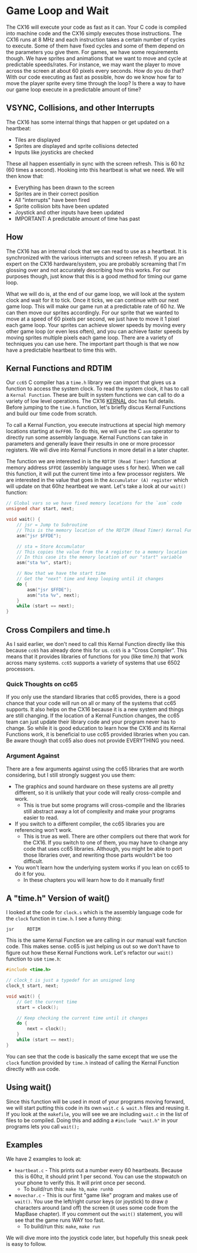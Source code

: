 # Game Loop and Wait
The CX16 will execute your code as fast as it can. Your C code is compiled into machine code and the CX16 simply executes those instructions. The CX16 runs at 8 MHz and each instruction takes a certain number of cycles to execute. Some of them have fixed cycles and some of them depend on the parameters you give them. For games, we have some requirements though. We have sprites and animations that we want to move and cycle at predictable speeds/rates. For instance, we may want the player to move across the screen at about 60 pixels every seconds. How do you do that? With our code executing as fast as possible, how do we know how far to move the player sprite every time through the loop? Is there a way to have our game loop execute in a predictable amount of time?

## VSYNC, Collisions, and other Interrupts
The CX16 has some internal things that happen or get updated on a heartbeat:
- Tiles are displayed
- Sprites are displayed and sprite collisions detected
- Inputs like joysticks are checked

These all happen essentially in sync with the screen refresh. This is 60 hz (60 times a second). Hooking into this heartbeat is what we need. We will then know that:
- Everything has been drawn to the screen
- Sprites are in their correct position
- All "interrupts" have been fired
- Sprite collision bits have been updated
- Joystick and other inputs have been updated
- IMPORTANT: A predictable amount of time has past

## How
The CX16 has an internal clock that we can read to use as a heartbeat. It is synchronized with the various interrupts and screen refresh. If you are an expert on the CX16 hardware/system, you are probably screaming that I'm glossing over and not accurately describing how this works. For our purposes though, just know that this is a good method for timing our game loop.

What we will do is, at the end of our game loop, we will look at the system clock and wait for it to tick. Once it ticks, we can continue with our next game loop. This will make our game run at a predictable rate of 60 hz. We can then move our sprites accordingly. For our sprite that we wanted to move at a speed of 60 pixels per second, we just have to move it 1 pixel each game loop. Your sprites can achieve slower speeds by moving every other game loop (or even less often), and you can achieve faster speeds by moving sprites multiple pixels each game loop. There are a variety of techniques you can use here. The important part though is that we now have a predictable heartbeat to time this with.

## Kernal Functions and RDTIM
Our `cc65` C compiler has a `time.h` library we can import that gives us a function to access the system clock. To read the system clock, it has to call a `Kernal Function`. These are built in system functions we can call to do a variety of low level operations. The CX16 [KERNAL](https://github.com/X16Community/x16-docs/blob/master/X16%20Reference%20-%2004%20-%20KERNAL.md) doc has full details. Before jumping to the `time.h` function, let's briefly discus Kernal Functions and build our time code from scratch.

To call a Kernal Function, you execute instructions at special high memory locations starting at `0xFF00`. To do this, we will use the C `asm` operator to directly run some assembly language. Kernal Functions can take in parameters and generally leave their results in one or more processor registers. We will dive into Kernal Functions in more detail in a later chapter.

The function we are interested in is the `RDTIM (Read Timer)` function at memory address `$FFDE` (assembly language uses `$` for hex). When we call this function, it will put the current time into a few processor registers. We are interested in the value that goes in the `Accumulator (A) register` which will update on that 60hz heartbeat we want. Let's take a look at our `wait()` function:

```C
// Global vars so we have fixed memory locations for the `asm` code
unsigned char start, next;

void wait() {
    // jsr = Jump to Subroutine
    // This is the memory location of the RDTIM (Read Timer) Kernal Function
    asm("jsr $FFDE");

    // sta = Store Accumulator
    // This copies the value from the A register to a memory location
    // In this case its the memory location of our "start" variable
    asm("sta %v", start);

    // Now that we have the start time
    // Get the "next" time and keep looping until it changes
    do {
        asm("jsr $FFDE");
        asm("sta %v", next);
    }
    while (start == next);
}
```

## Cross Compilers and time.h
As I said earlier, we don't need to call this Kernal Function directly like this because `cc65` has already done this for us. `cc65` is a "Cross Compiler". This means that it provides libraries of functions for you (like time.h) that work across many systems. `cc65` supports a variety of systems that use 6502 processors.

### Quick Thoughts on cc65
If you only use the standard libraries that cc65 provides, there is a good chance that your code will run on all or many of the systems that cc65 supports. It also helps on the CX16 because it is a new system and things are still changing. If the location of a Kernal Function changes, the cc65 team can just update their library code and your program never has to change. So while it is good education to learn how the CX16 and its Kernal Functions work, it is beneficial to use cc65 provided libraries when you can. Be aware though that cc65 also does not provide EVERYTHING you need.

### Argument Against
There are a few arguments against using the cc65 libraries that are worth considering, but I still strongly suggest you use them:
- The graphics and sound hardware on these systems are all pretty different, so it is unlikely that your code will really cross-compile and work.
    - This is true but some programs will cross-compile and the libraries still abstract away a lot of complexity and make your programs easier to read.
- If you switch to a different compiler, the cc65 libraries you are referencing won't work.
    - This is true as well. There are other compilers out there that work for the CX16. If you switch to one of them, you may have to change any code that uses cc65 libraries. Although, you might be able to port those libraries over, and rewriting those parts wouldn't be too difficult.
- You won't learn how the underlying system works if you lean on cc65 to do it for you.
    - In these chapters you will learn how to do it manually first!

## A "time.h" Version of wait()
I looked at the code for `clock.s` which is the assembly language code for the `clock` function in `time.h`. I see a funny thing:

```assembly
jsr     RDTIM
```

This is the same Kernal Function we are calling in our manual wait function code. This makes sense. cc65 is just helping us out so we don't have to figure out how these Kernal Functions work. Let's refactor our `wait()` function to use `time.h`:

```C
#include <time.h>

// clock_t is just a typedef for an unsigned long
clock_t start, next;

void wait() {
    // Get the current time
    start = clock();

    // Keep checking the current time until it changes
    do {
        next = clock();
    }
    while (start == next);
}
```

You can see that the code is basically the same except that we use the `clock` function provided by `time.h` instead of calling the Kernal Function directly with `asm` code.

## Using wait()
Since this function will be used in most of your programs moving forward, we will start putting this code in its own `wait.c & wait.h` files and reusing it. If you look at the `makefile`, you will see we are including `wait.c` in the list of files to be compiled. Doing this and adding a `#include "wait.h"` in your programs lets you call `wait();`

## Examples
We have 2 examples to look at:
- `heartbeat.c` - This prints out a number every 60 heartbeats. Because this is 60hz, it should print 1 per second. You can use the stopwatch on your phone to verify this. It will print once per second.
    - To build/run this: `make hb`, `make runhb`
- `movechar.c` - This is our first "game like" program and makes use of `wait()`. You use the left/right cursor keys (or joystick) to draw `@` characters around (and off) the screen (it uses some code from the MapBase chapter). If you comment out the `wait()` statement, you will see that the game runs WAY too fast.
    - To build/run this: `make`, `make run`

We will dive more into the joystick code later, but hopefully this sneak peek is easy to follow.